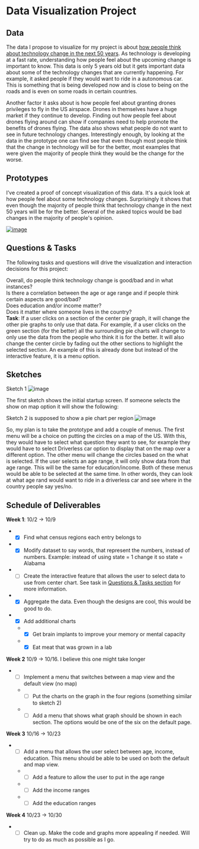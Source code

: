 # Data Visualization Project

## Data

The data I propose to visualize for my project is about [how people think about technology change in the next 50 years](https://gist.github.com/nasmith2/f7306cec68cf23c53a77f03efe7d70c0#file-technologychangebetterorworse-csv). As technology is developing at a fast rate, understanding how people feel about the upcoming change is important to know. This data is only 5 years old but it gets important data about some of the technology changes that are currently happening. For example, it asked people if they would want to ride in a autonomous car. This is something that is being developed now and is close to being on the roads and is even on some roads in certain countries. 

Another factor it asks about is how people feel about granting drones privileges to fly in the US airspace. Drones in themselves have a huge market if they continue to develop. Finding out how people feel about drones flying around can show if companies need to help promote the benefits of drones flying. The data also shows what people do not want to see in future technology changes. Interestingly enough, by looking at the data in the prototype one can find see that even though most people think that the change in technology will be for the better, most examples that were given the majority of people think they would be the change for the worse.

## Prototypes

I’ve created a proof of concept visualization of this data. It's a quick look at how people feel about some technology changes. Surprisingly it shows that even though the majority of people think that technology change in the next 50 years will be for the better. Several of the asked topics would be bad changes in the majority of people's opinion.

[![image](https://user-images.githubusercontent.com/44979955/65468969-be5d6180-de33-11e9-8294-8d729279eb3c.png)](https://beta.vizhub.com/nasmith2/e8a30536332547e3b6ed670a2c9437d6)

## Questions & Tasks

The following tasks and questions will drive the visualization and interaction decisions for this project:

Overall, do people think technology change is good/bad and in what instances?
<br />Is there a correlation between the age or age range and if people think certain aspects are good/bad?
<br />Does education and/or income matter?
<br />Does it matter where someone lives in the country? 
**<br /> Task**: If a user clicks on a section of the center pie graph, it will change the other pie graphs to only use that data. For example, if a user clicks on the green section (for the better) all the surrounding pie charts will change to only use the data from the people who think it is for the better. It will also change the center circle by fading out the other sections to highlight the selected section. An example of this is already done but instead of the interactive feature, it is a menu option.

## Sketches

Sketch 1
![image](https://user-images.githubusercontent.com/44979955/65471628-db972d80-de3d-11e9-8181-a6231255d5f5.png)

The first sketch shows the initial startup screen. If someone selects the show on map option it will show the following:

Sketch 2 is supposed to show a pie chart per region
![image](https://user-images.githubusercontent.com/44979955/65471692-1d27d880-de3e-11e9-9d48-2026760c4ed5.png)

So, my plan is to take the prototype and add a couple of menus. The first menu will be a choice on putting the circles on a map of the US. With this, they would have to select what question they want to see, for example they would have to select Driverless car option to display that on the map over a different option. The other menu will change the circles based on the what is selected. If the user selects an age range, it will only show data from that age range. This will be the same for education/income. Both of these menus would be able to be selected at the same time. In other words, they can look at what age rand would want to ride in a driverless car and see where in the country people say yes/no.

## Schedule of Deliverables

**Week 1**: 10/2 -> 10/9
  * -[x] Find what census regions each entry belongs to
  * -[x] Modify dataset to say words, that represent the numbers, instead of numbers. Example: instead of using state = 1 change it so state = Alabama 
  * -[ ] Create the interactive feature that allows the user to select data to use from center chart. See task in [Questions & Tasks section](https://github.com/nasmith2/dataviz#questions--tasks) for more information.
  * -[x] Aggregate the data. Even though the designs are cool, this would be good to do.
  * -[x] Add additional charts
    * -[x] Get brain implants to improve your memory or mental capacity
    * -[x] Eat meat that was grown in a lab
  
**Week 2** 10/9 -> 10/16. I believe this one might take longer
  * -[ ] Implement a menu that switches between a map view and the default view  (no map)
    * -[ ] Put the charts on the graph in the four regions (something similar to sketch 2)
    * -[ ] Add a menu that shows what graph should be shown in each section. The options would be one of the six on the default page.

**Week 3** 10/16 -> 10/23
  * -[ ] Add a menu that allows the user select between age, income, education. This menu should be able to be used on both the default and map view.
    * -[ ] Add a feature to allow the user to put in the age range
    * -[ ] Add the income ranges
    * -[ ] Add the education ranges

**Week 4** 10/23 -> 10/30
  * -[ ] Clean up. Make the code and graphs more appealing if needed. Will try to do as much as possible as I go.
